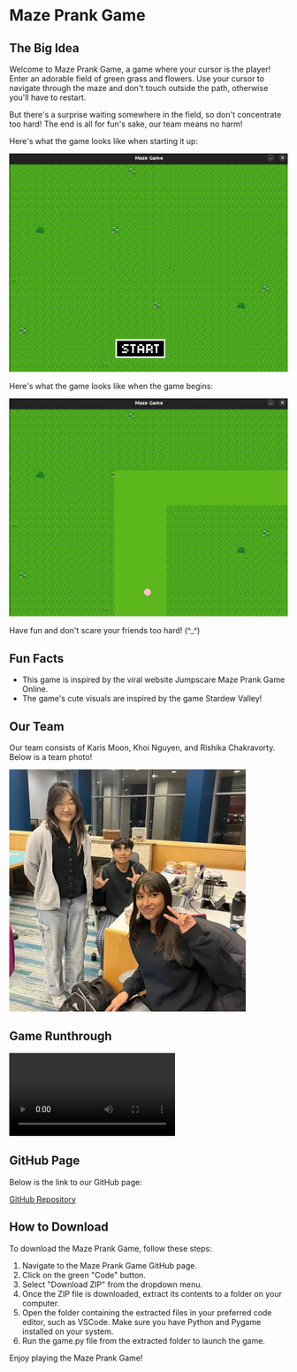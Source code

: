 # Maze Prank Game

## The Big Idea

Welcome to Maze Prank Game, a game where your cursor is the player! Enter an adorable field of green grass and flowers. Use your cursor to navigate through the maze and don't touch outside the path, otherwise you'll have to restart.

But there's a surprise waiting somewhere in the field, so don't concentrate too hard! The end is all for 
fun's sake, our team means no harm!

Here's what the game looks like when starting it up:

![Start](start.png)

Here's what the game looks like when the game begins:

![Level 1](level1.png)

Have fun and don't scare your friends too hard! (^_^)

## Fun Facts

* This game is inspired by the viral website Jumpscare Maze Prank Game Online.
* The game's cute visuals are inspired by the game Stardew Valley!

## Our Team

Our team consists of Karis Moon, Khoi Nguyen, and Rishika Chakravorty. Below is a team 
photo!

![Team photo!!!!!](team!!.png)

## Game Runthrough
![Game runthrough](demo_video.mp4)

## GitHub Page

Below is the link to our GitHub page:

[GitHub Repository](https://github.com/olincollege/maze-game)

## How to Download

To download the Maze Prank Game, follow these steps:

1. Navigate to the Maze Prank Game GitHub page.
2. Click on the green "Code" button.
3. Select "Download ZIP" from the dropdown menu.
4. Once the ZIP file is downloaded, extract its contents to a folder on your computer.
5. Open the folder containing the extracted files in your preferred code editor, such as VSCode. Make sure you have Python and Pygame installed on your system.
6. Run the game.py file from the extracted folder to launch the game.

Enjoy playing the Maze Prank Game!



